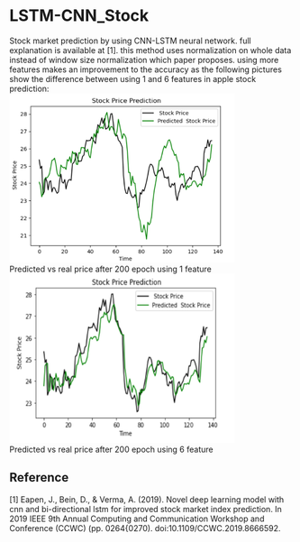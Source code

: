 # LSTM-CNN_Stock
Stock market prediction by using CNN-LSTM neural network. 
full explanation is available at [1]. 
this method uses normalization on whole data instead of window size normalization which paper proposes.
using more features makes an improvement to the accuracy as the following pictures show the difference between using 1 and 6 features in apple stock prediction:\
<img src="1-F.png" width="400" height="300" />
\
Predicted vs real price after 200 epoch using 1 feature 
<img src="6-F.png" width="400" height="300" />
\
Predicted vs real price after 200 epoch using 6 feature 
## Reference 
[1] Eapen, J., Bein, D., & Verma, A. (2019). Novel deep learning model with cnn
and bi-directional lstm for improved stock market index prediction. In 2019
IEEE 9th Annual Computing and Communication Workshop and Conference
(CCWC) (pp. 0264{0270). doi:10.1109/CCWC.2019.8666592.
